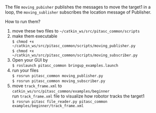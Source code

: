 The file `moving_pubisher` publishes the messages to move the target1 in a loop, the `moving_sublisher` subscribes the location message of Publisher. 

How to run them?
1. move these two files to `~/catkin_ws/src/pitasc_common/scripts`
2. make them executable   
   `$ chmod +x ~/catkin_ws/src/pitasc_common/scripts/moving_publisher.py`\
   `$ chmod +x ~/catkin_ws/src/pitasc_common/scripts/moving_subscriber.py`   
3. Open your GUI by\
   `$ roslaunch pitasc_common bringup_examples.launch`
4. run your files\
   `$ rosrun pitasc_common moving_publisher.py`\
   `$ rosrun pitasc_common moving_subscriber.py`
5. move `track_frame.xml` to `catkin_ws/src/pitasc_common/examples/beginner`\
   run `track_frame.xml` file to visualize how robotor tracks the target1\
   `$ rosrun pitasc file_reader.py pitasc_common examples/beginner/track_frame.xml`
